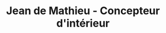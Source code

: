 ---
title: "Jean de Mathieu - Concepteur d'intérieur"
url: /dijon/jean-de-mathieu-concepteur-dinterieur/
shop: Küchen
---